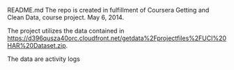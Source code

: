 README.md
The repo is created in fulfillment of Coursera Getting and Clean Data, course project. May 6, 2014.  

The project utilizes the data contained in https://d396qusza40orc.cloudfront.net/getdata%2Fprojectfiles%2FUCI%20HAR%20Dataset.zip.

The data are activity logs

